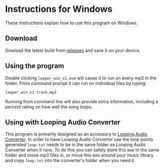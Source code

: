 # Instructions for Windows
 These instructions explain how to use this program on Windows.
 
 
## Download
Dowload the latest build from [releases](https://github.com/JGiubardo/Looper/releases) and save it on your device.
 
## Using the program 
 Double clicking `looper_win_v1.exe` will cause it to run on every mp3 in the folder. From command prompt it can run on 
 individual files by typing:
 ```
 looper_win_v1 track.mp3
``` 
Running from command line will also provide extra information, including a percent rating on how well the song loops.

## Using with Looping Audio Converter

This program is primarily designed as an accessory to [Looping Audio Converter](https://github.com/libertyernie/LoopingAudioConverter/releases).
In order to have Looping Audio Converter use the loop points generated `loop.txt` needs to be in the same folder as Looping
 Audio Converter when it runs.  To do this you can safely store this exe in the same folder and move mp3 files in, or
 move this exe around your music library and copy `loop.txt` into the converter's folder when you need it.